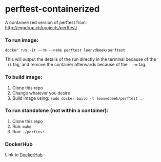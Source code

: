 # perftest-containerized
A containerized version of perftest from: http://eggdrop.ch/projects/perftest/

### To run image: 
`docker run -it --rm --name perftest leonvdbeek/perftest`

This will output the details of the run directly in the terminal because of the `-it` tag, and remove the container afterwards because of the `--rm` tag.

### To build image:
1. Clone this repo
2. Change whatever you desire
3. Build image using: `sudo docker build -t leonvdbeek/perftest .`

### To run standalone (not within a container):
1. Clone this repo
2. Run: `make`
3. Run: `./perftest`

### DockerHub
Link to [DockerHub](https://hub.docker.com/repository/docker/leonvdbeek/perftest)
